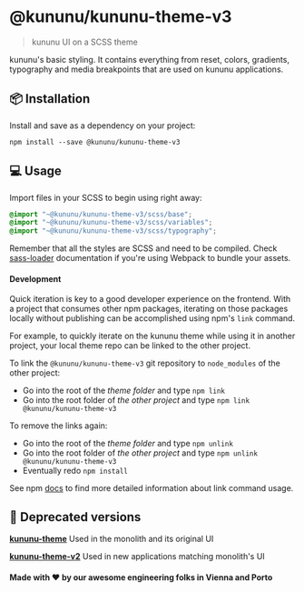 # @kununu/kununu-theme-v3

> kununu UI on a SCSS theme

kununu's basic styling. It contains everything from reset, colors, gradients, typography and media breakpoints that are used on kununu applications.

## 📦 Installation

Install and save as a dependency on your project:
```console
npm install --save @kununu/kununu-theme-v3
```

## 💻 Usage

Import files in your SCSS to begin using right away:

```scss
@import "~@kununu/kununu-theme-v3/scss/base";
@import "~@kununu/kununu-theme-v3/scss/variables";
@import "~@kununu/kununu-theme-v3/scss/typography";
```

Remember that all the styles are SCSS and need to be compiled. Check [sass-loader](https://github.com/webpack-contrib/sass-loader) documentation if you're using Webpack to bundle your assets.

#### Development

Quick iteration is key to a good developer experience on the frontend. With a project that consumes other npm packages, iterating on those packages locally without publishing can be accomplished using npm's `link` command.

For example, to quickly iterate on the kununu theme while using it in another project, your local theme repo can be linked to the other project.

To link the `@kununu/kununu-theme-v3` git repository to `node_modules` of the other project:

* Go into the root of the *theme folder* and type ```npm link```
* Go into the root folder of *the other project* and type ```npm link @kununu/kununu-theme-v3```

To remove the links again:

* Go into the root of the *theme folder* and type ```npm unlink```
* Go into the root folder of *the other project* and type ```npm unlink @kununu/kununu-theme-v3```
* Eventually redo ```npm install```

See npm [docs](https://docs.npmjs.com/cli/link) to find more detailed information about link command usage.

## 🧹 Deprecated versions

**[kununu-theme](https://www.npmjs.com/package/kununu-theme)**
Used in the monolith and its original UI

**[kununu-theme-v2](https://www.npmjs.com/package/@kununu/kununu-theme-v2)**
Used in new applications matching monolith's UI

####  Made with ❤️  by our awesome engineering folks in Vienna and Porto
